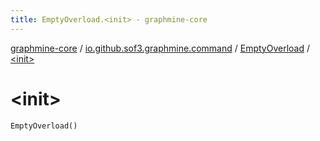 ```yaml
---
title: EmptyOverload.<init> - graphmine-core
---
```


[graphmine-core](../../index.html) / [io.github.sof3.graphmine.command](../index.html) / [EmptyOverload](index.html) / [&lt;init&gt;](./-init-.html)

# &lt;init&gt;

`EmptyOverload()`